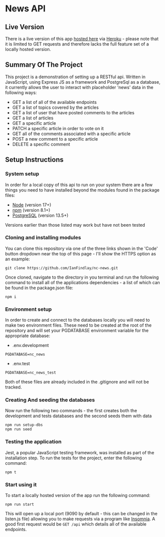 # News API

## Live Version

There is a live version of this app [hosted here](https://ncnewsian.herokuapp.com/api) via [Heroku](https://heroku.com) - please note that it is limited to GET requests and therefore lacks the full feature set of a locally hosted version.

## Summary Of The Project

This project is a demonstration of setting up a RESTful api. Written in JavaScript, using Express JS as a framework and PostgreSql as a database, it currently allows the user to interact with placeholder 'news' data in the following ways:

- GET a list of all of the available endpoints
- GET a list of topics covered by the articles
- GET a list of user that have posted comments to the articles
- GET a list of articles
- GET a specific article
- PATCH a specific article in order to vote on it
- GET all of the comments associated with a specific article
- POST a new comment to a specific article
- DELETE a specific comment

## Setup Instructions

### System setup

In order for a local copy of this api to run on your system there are a few things you need to have installed beyond the modules found in the package files:

- [Node](https://nodejs.org/en/) (version 17+)
- [npm](https://www.npmjs.com/) (version 8.1+)
- [PostgreSQL](https://www.postgresql.org/) (version 13.5+)

Versions earlier than those listed may work but have not been tested

### Cloning and installing modules

You can clone this repository via one of the three links shown in the 'Code' button dropdown near the top of this page - I'll show the HTTPS option as an example:

```
git clone https://github.com/IanFindlay/nc-news.git
```

Once cloned, navigate to the directory in you terminal and run the following command to install all of the applications dependencies - a list of which can be found in the package.json file:

```
npm i
```

### Environment setup

In order to create and connect to the databases locally you will need to make two environment files. These need to be created at the root of the repository and will set your PGDATABASE environment variable for the appropriate database:

- .env.development

```
PGDATABASE=nc_news
```

- .env.test

```
PGDATABASE=nc_news_test
```

Both of these files are already included in the .gitignore and will not be tracked.

### Creating And seeding the databases

Now run the following two commands - the first creates both the development and tests databases and the second seeds them with data

```
npm run setup-dbs
npm run seed
```

### Testing the application

Jest, a popular JavaScript testing framework, was installed as part of the installation step. To run the tests for the project, enter the following command:

```
npm t
```

### Start using it

To start a locally hosted version of the app run the following command:

```
npm run start
```

This will open up a local port (9090 by default - this can be changed in the listen.js file) allowing you to make requests via a program like [Insomnia](https://insomnia.rest/download). A good first request would be `GET /api` which details all of the available endpoints.
